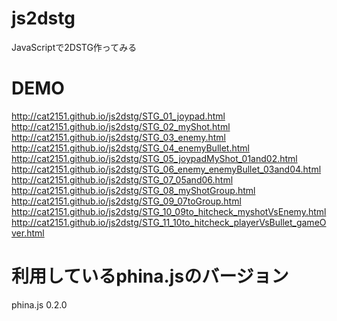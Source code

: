# js2dstg
JavaScriptで2DSTG作ってみる

# DEMO
http://cat2151.github.io/js2dstg/STG_01_joypad.html  
http://cat2151.github.io/js2dstg/STG_02_myShot.html  
http://cat2151.github.io/js2dstg/STG_03_enemy.html  
http://cat2151.github.io/js2dstg/STG_04_enemyBullet.html  
http://cat2151.github.io/js2dstg/STG_05_joypadMyShot_01and02.html  
http://cat2151.github.io/js2dstg/STG_06_enemy_enemyBullet_03and04.html  
http://cat2151.github.io/js2dstg/STG_07_05and06.html  
http://cat2151.github.io/js2dstg/STG_08_myShotGroup.html  
http://cat2151.github.io/js2dstg/STG_09_07toGroup.html  
http://cat2151.github.io/js2dstg/STG_10_09to_hitcheck_myshotVsEnemy.html  
http://cat2151.github.io/js2dstg/STG_11_10to_hitcheck_playerVsBullet_gameOver.html  

# 利用しているphina.jsのバージョン
phina.js 0.2.0
